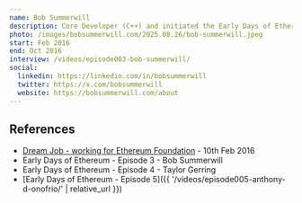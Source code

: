 ```yaml
---
name: Bob Summerwill
description: Core Developer (C++) and initiated the Early Days of Ethereum project.
photo: /images/bobsummerwill.com/2025.08.26/bob-summerwill.jpeg
start: Feb 2016
end: Oct 2016
interview: /videos/episode003-bob-summerwill/
social:
  linkedin: https://linkedin.com/in/bobsummerwill
  twitter: https://x.com/bobsummerwill
  website: https://bobsummerwill.com/about
---
```


## References

- [Dream Job - working for Ethereum Foundation](https://bobsummerwill.com/2016/02/10/dream-job-working-for-ethereum-foundation/) - 10th Feb 2016
- Early Days of Ethereum - Episode 3 - Bob Summerwill
- Early Days of Ethereum - Episode 4 - Taylor Gerring
- [Early Days of Ethereum - Episode 5]({{ '/videos/episode005-anthony-d-onofrio/' | relative_url }})
